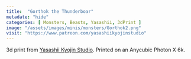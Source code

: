 ```yaml
---
title:  "Gorthok the Thunderboar"
metadate: "hide"
categories: [ Monsters, Beasts, Yasashii, 3dPrint ]
image: "/assets/images/minis/monsters/Gorthok2.png"
visit: "https://www.patreon.com/yasashiikyojinstudio"
---
```

3d print from [Yasashii Kyojin Studio](https://www.patreon.com/yasashiikyojinstudio). 
Printed on an Anycubic Photon X 6k.